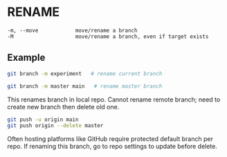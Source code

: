 # RENAME

```git
-m, --move            move/rename a branch
-M                    move/rename a branch, even if target exists
```

## Example

```sh
git branch -m experiment   # rename current branch
```

```sh
git branch -m master main   # rename master branch
```

This renames branch in local repo. Cannot rename remote branch; need to create new branch then delete old one.

```sh
git push -u origin main
git push origin --delete master
```

Often hosting platforms like GitHub require protected default branch per repo. If renaming this branch, go to repo settings to update before delete.
